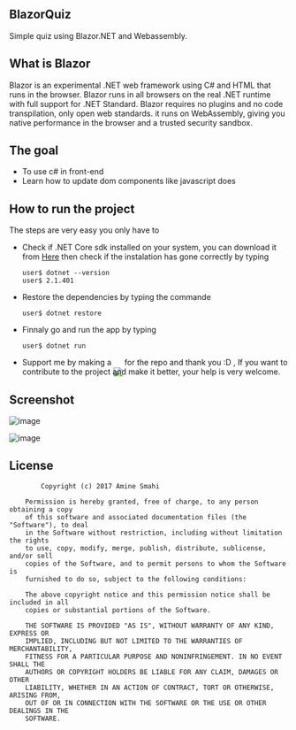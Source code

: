 ## BlazorQuiz
Simple quiz using Blazor.NET and Webassembly.

## What is Blazor
Blazor is an experimental .NET web framework using C# and HTML that runs in the browser.
Blazor runs in all browsers on the real .NET runtime with full support for .NET Standard. Blazor requires no plugins and no code transpilation, only open web standards. it runs on WebAssembly, giving you native performance in the browser and a trusted security sandbox.

## The goal
* To use c# in front-end
* Learn how to update dom components like javascript does

## How to run the project
The steps are very easy you only have to
* Check if .NET Core sdk installed on your system, you can download it from [Here](https://www.microsoft.com/net/download) then check if the instalation has gone correctly by typing
      
      user$ dotnet --version
      user$ 2.1.401 
* Restore the dependencies by typing the commande
  
      user$ dotnet restore
* Finnaly go and run the app by typing

      user$ dotnet run
* Support me by making a <img style="margin-bottom: -20px;" src="https://user-images.githubusercontent.com/24621701/44811262-193e6e00-abcc-11e8-8e61-e52d8c78d5c9.png" /> for the repo and thank you :D , If you want to contribute to the project and make it better, your help is very welcome. 

## Screenshot
![image](https://user-images.githubusercontent.com/24621701/44950013-5b1e1d00-ae35-11e8-8ffa-925c51707b25.png)

![image](https://user-images.githubusercontent.com/24621701/44950014-5eb1a400-ae35-11e8-9123-3ac33bbaae1f.png)

## License

            Copyright (c) 2017 Amine Smahi

        Permission is hereby granted, free of charge, to any person obtaining a copy
        of this software and associated documentation files (the "Software"), to deal
        in the Software without restriction, including without limitation the rights
        to use, copy, modify, merge, publish, distribute, sublicense, and/or sell
        copies of the Software, and to permit persons to whom the Software is
        furnished to do so, subject to the following conditions:

        The above copyright notice and this permission notice shall be included in all
        copies or substantial portions of the Software.

        THE SOFTWARE IS PROVIDED "AS IS", WITHOUT WARRANTY OF ANY KIND, EXPRESS OR
        IMPLIED, INCLUDING BUT NOT LIMITED TO THE WARRANTIES OF MERCHANTABILITY,
        FITNESS FOR A PARTICULAR PURPOSE AND NONINFRINGEMENT. IN NO EVENT SHALL THE
        AUTHORS OR COPYRIGHT HOLDERS BE LIABLE FOR ANY CLAIM, DAMAGES OR OTHER
        LIABILITY, WHETHER IN AN ACTION OF CONTRACT, TORT OR OTHERWISE, ARISING FROM,
        OUT OF OR IN CONNECTION WITH THE SOFTWARE OR THE USE OR OTHER DEALINGS IN THE
        SOFTWARE.
